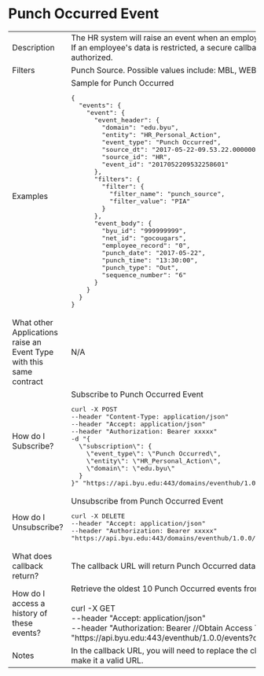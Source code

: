 # Punch Occurred Event

<table align="center">
    <tr>
        <td>Description</td>
        <td>The HR system will raise an event when an employee's time punch is entered or created.<br>If an employee's data is restricted, a secure callback URL will be provided for business applications that are authorized.</td>
    </tr>
    <tr>
        <td>Filters</td>
        <td>Punch Source. Possible values include: MBL, WEB, PIA, PHN, IOT, CLK</td>
    </tr>
    <tr>
        <td>Examples</td>
        <td>Sample for Punch Occurred<br><pre>{
  "events": {
    "event": {
      "event_header": {
        "domain": "edu.byu",
        "entity": "HR_Personal_Action",
        "event_type": "Punch Occurred",
        "source_dt": "2017-05-22-09.53.22.000000",
        "source_id": "HR",
        "event_id": "2017052209532258601"
      },
      "filters": {
        "filter": {
          "filter_name": "punch_source",
          "filter_value": "PIA"
        }
      },
      "event_body": {
        "byu_id": "999999999",
        "net_id": "gocougars",
        "employee_record": "0",
        "punch_date": "2017-05-22",
        "punch_time": "13:30:00",
        "punch_type": "Out",
        "sequence_number": "6"
      }
    }
  }
}</pre></td>
    </tr>
    <tr>
        <td>What other Applications raise an Event Type with this same contract</td>
        <td>N/A</td>
    </tr>
    <tr>
        <td>How do I Subscribe?</td>
        <td>Subscribe to Punch Occurred Event<br><pre>curl -X POST 
--header "Content-Type: application/json" 
--header "Accept: application/json" 
--header "Authorization: Bearer xxxxx" 
-d "{
  \"subscription\": {
    \"event_type\": \"Punch Occurred\",
    \"entity\": \"HR_Personal_Action\",
    \"domain\": \"edu.byu\"
  }
}" "https://api.byu.edu:443/domains/eventhub/1.0.0/subscriptions"</pre></td>
    </tr>
    <tr>
        <td>How do I Unsubscribe?</td>
        <td>Unsubscribe from Punch Occurred Event<br><pre>curl -X DELETE 
--header "Accept: application/json" 
--header "Authorization: Bearer xxxxx"
"https://api.byu.edu:443/domains/eventhub/1.0.0/subscriptions/edu.byu/HR_Personal_Action/Punch%20occurred"</pre></td>
    </tr>
    <tr>
        <td>What does callback return?</td>
        <td>The callback URL will return Punch Occurred data for the specified byu_id.</td>
    </tr>
    <tr>
        <td>How do I access a history of these events?</td>
        <td>Retrieve the oldest 10 Punch Occurred events from the Archive<br><br>curl -X GET<br>--header "Accept: application/json" <br>--header "Authorization: Bearer //Obtain Access Token in API Store//" <br>"https://<span></span>api.byu.edu:443/eventhub/1.0.0/events?count=10"</td>
    </tr>
    <tr>
        <td>Notes</td>
        <td>In the callback URL, you will need to replace the characters "%26" with the "&" (ampersand) character to make it a valid URL.</td>
    </tr>
</table>
